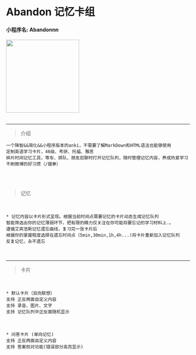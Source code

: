 **Abandon** 记忆卡组
=
#### 小程序名: Abandonnn

<div style="align:center;width:100%;">
   <img src="https://img.xhfkindergarten.cn/default-bird.png" width="200" />
</div>
<br>

---

> 介绍

    一个降智&&简化&&小程序版本的anki，不需要了解MarkDown和HTML语法也能够使用
    定制英语学习卡片，46级、考研、托福、雅思
    碎片时间记忆工具，等车、排队、朋友尬聊时打开记忆队列，随时管理记忆内容，养成热爱学习不刷微博的好习惯（/握拳）
<br><br>
> 记忆

<br>

    * 记忆内容以卡片形式呈现。根据当前时间点需要记忆的卡片动态生成记忆队列
    智能筛选出你的记忆薄弱环节，把有限的精力仅关注在你可能将要忘记的学习材料上.。
    遵循艾宾浩斯记忆遗忘曲线，复习完一张卡片后
    根据你的掌握程度选择在遗忘时间点（5min,30min,1h,4h...)将卡片重新加入记忆队列
    反复记忆，永不遗忘

<br>

---
    
> 卡片

<br>

    * 默认卡片（双向联想）
    支持 正反两面自定义内容
    支持 录音、图片、文字
    支持 记忆队列中正反面随机显示
    
<br>

    * 问答卡片 (单向记忆)
    支持 正反两面自定义内容
    支持 答案校对功能(错误部分高亮显示)
    

